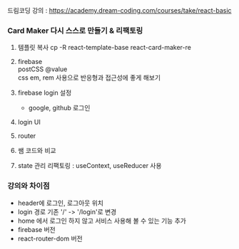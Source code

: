 드림코딩 강의 : https://academy.dream-coding.com/courses/take/react-basic

### Card Maker 다시 스스로 만들기 & 리팩토링

1. 템플릿 복사
   cp -R react-template-base react-card-maker-re

2. firebase <br/>
   postCSS @value <br/>
   css em, rem 사용으로 반응형과 접근성에 좋게 해보기

3. firebase login 설정

   - google, github 로그인

4. login UI

5. router

6. 쌤 코드와 비교

7. state 관리 리팩토링 : useContext, useReducer 사용

### 강의와 차이점

- header에 로그인, 로그아웃 위치
- login 경로 기존 '/' -> '/login'로 변경
- home 에서 로그인 하지 않고 서비스 사용해 볼 수 있는 기능 추가
- firebase 버전
- react-router-dom 버전
